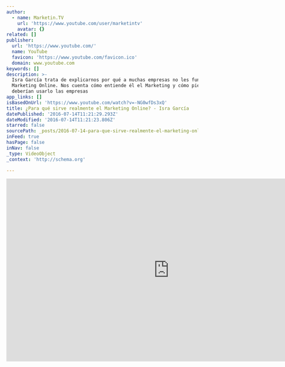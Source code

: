 ```yaml
---
author:
  - name: Marketin.TV
    url: 'https://www.youtube.com/user/marketintv'
    avatar: {}
related: []
publisher:
  url: 'https://www.youtube.com/'
  name: YouTube
  favicon: 'https://www.youtube.com/favicon.ico'
  domain: www.youtube.com
keywords: []
description: >-
  Isra García trata de explicarnos por qué a muchas empresas no les funciona su
  Marketing Online. Nos cuenta cómo entiende él el Marketing y cómo piensa que
  deberían usarlo las empresas
app_links: []
isBasedOnUrl: 'https://www.youtube.com/watch?v=-NG0wfDs3xQ'
title: ¿Para qué sirve realmente el Marketing Online? - Isra García
datePublished: '2016-07-14T11:21:29.293Z'
dateModified: '2016-07-14T11:21:23.806Z'
starred: false
sourcePath: _posts/2016-07-14-para-que-sirve-realmente-el-marketing-online-isra-garcia.md
inFeed: true
hasPage: false
inNav: false
_type: VideoObject
_context: 'http://schema.org'

---
```

<iframe src="https://cdn.embedly.com/widgets/media.html?src=https%3A%2F%2Fwww.youtube.com%2Fembed%2F-NG0wfDs3xQ%3Ffeature%3Doembed&amp;url=http%3A%2F%2Fwww.youtube.com%2Fwatch%3Fv%3D-NG0wfDs3xQ&amp;image=https%3A%2F%2Fi.ytimg.com%2Fvi%2F-NG0wfDs3xQ%2Fhqdefault.jpg&amp;key=b7d04c9b404c499eba89ee7072e1c4f7&amp;type=text%2Fhtml&amp;schema=youtube" width="854" height="480" scrolling="no" frameborder="0" allowfullscreen="" style=""></iframe>